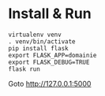 # Install & Run

    virtualenv venv
    . venv/bin/activate
    pip install flask
    export FLASK_APP=domainie
    export FLASK_DEBUG=TRUE
    flask run

Goto http://127.0.0.1:5000

